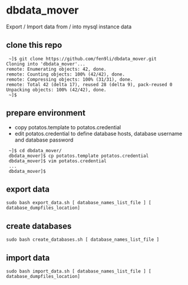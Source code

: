 # dbdata_mover
Export / Import data from / into mysql instance data

## clone this repo
```
 ~]$ git clone https://github.com/fen9li/dbdata_mover.git
Cloning into 'dbdata_mover'...
remote: Enumerating objects: 42, done.
remote: Counting objects: 100% (42/42), done.
remote: Compressing objects: 100% (31/31), done.
remote: Total 42 (delta 17), reused 28 (delta 9), pack-reused 0
Unpacking objects: 100% (42/42), done.
 ~]$ 
```

## prepare environment

* copy potatos.template to potatos.credential
* edit potatos.credential to define database hosts, database username and database password

```
 ~]$ cd dbdata_mover/
 dbdata_mover]$ cp potatos.template potatos.credential
 dbdata_mover]$ vim potatos.credential
 ...
 dbdata_mover]$ 
```

## export data

```
sudo bash export_data.sh [ database_names_list_file ] [ database_dumpfiles_location]
```

## create databases

```
sudo bash create_databases.sh [ database_names_list_file ]
```

## import data

```
sudo bash import_data.sh [ database_names_list_file ] [ database_dumpfiles_location]
```